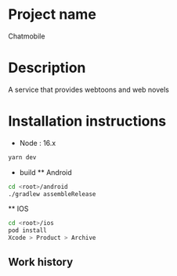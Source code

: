 # Project name
Chatmobile


# Description
A service that provides webtoons and web novels


# Installation instructions
* Node : 16.x
```bash
yarn dev
```
* build
** Android
```bash
cd <root>/android
./gradlew assembleRelease
```
** IOS
```bash
cd <root>/ios
pod install
Xcode > Product > Archive 
```


## Work history



